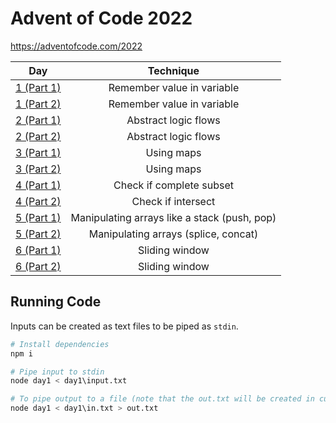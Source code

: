 # Advent of Code 2022

https://adventofcode.com/2022

| Day                                                     | Technique                                     |
| ------------------------------------------------------- |:---------------------------------------------:|
| [1 (Part 1)](https://adventofcode.com/2022/day/1)       | Remember value in variable                    |
| [1 (Part 2)](https://adventofcode.com/2022/day/1)       | Remember value in variable                    |
| [2 (Part 1)](https://adventofcode.com/2022/day/2)       | Abstract logic flows                          |
| [2 (Part 2)](https://adventofcode.com/2022/day/2)       | Abstract logic flows                          |
| [3 (Part 1)](https://adventofcode.com/2022/day/3)       | Using maps                                    |
| [3 (Part 2)](https://adventofcode.com/2022/day/3)       | Using maps                                    |
| [4 (Part 1)](https://adventofcode.com/2022/day/4)       | Check if complete subset                      |
| [4 (Part 2)](https://adventofcode.com/2022/day/4)       | Check if intersect                            |
| [5 (Part 1)](https://adventofcode.com/2022/day/5)       | Manipulating arrays like a stack (push, pop)  |
| [5 (Part 2)](https://adventofcode.com/2022/day/5)       | Manipulating arrays (splice, concat)          |
| [6 (Part 1)](https://adventofcode.com/2022/day/6)       | Sliding window                                |
| [6 (Part 2)](https://adventofcode.com/2022/day/6)       | Sliding window                                |

## Running Code

Inputs can be created as text files to be piped as `stdin`.

```sh
# Install dependencies
npm i

# Pipe input to stdin
node day1 < day1\input.txt

# To pipe output to a file (note that the out.txt will be created in current directory)
node day1 < day1\in.txt > out.txt
```